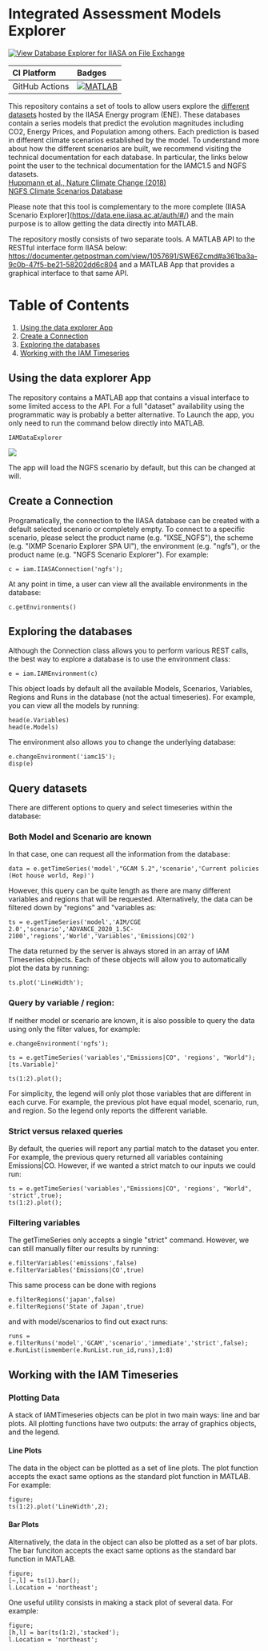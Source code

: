 # Integrated Assessment Models Explorer

[![View Database Explorer for IIASA on File Exchange](https://www.mathworks.com/matlabcentral/images/matlab-file-exchange.svg)](https://www.mathworks.com/matlabcentral/fileexchange/82550-database-explorer-for-iiasa)

| **CI Platform** | **Badges** |
|:----------------|:-----------|
| GitHub Actions | [![MATLAB](https://github.com/mathworks/Database-Explorer-for-IIASA/workflows/MATLAB/badge.svg)](https://github.com/mathworks/Database-Explorer-for-IIASA/actions?query=workflow%3AMATLAB) |

This repository contains a set of tools to allow users explore the [different datasets](https://iiasa.ac.at/web/home/research/researchPrograms/Energy/Databases.en.html) hosted by the IIASA Energy program (ENE). These databases contain a series models that predict the evolution magnitudes including CO2, Energy Prices, and Population among others. Each prediction is based in different climate scenarios established by the model. To understand more about how the different scenarios are built, we recommend visiting the technical documentation for each database. In particular, the links below point the user to the technical documentation for the IAMC1.5 and NGFS datasets.
</br>
[Huppmann et al., Nature Climate Change (2018)](https://www.nature.com/articles/s41558-018-0317-4)
</br>
[NGFS Climate Scenarios Database](https://www.ngfs.net/sites/default/files/ngfs_climate_scenario_technical_documentation_final.pdf)

Please note that this tool is complementary to the more complete (IIASA Scenario Explorer](https://data.ene.iiasa.ac.at/auth/#/) and the main purpose is to allow getting the data directly into MATLAB.

The repository mostly consists of two separate tools. A MATLAB API to the RESTful interface form IIASA below: <br />
https://documenter.getpostman.com/view/1057691/SWE6Zcmd#a361ba3a-9c0b-47f5-be21-58202dd6c804 
and a MATLAB App that provides a graphical interface to that same API.

# Table of Contents
1. [Using the data explorer App](#using-the-data-explorer-app)
2. [Create a Connection](#creata-a-connection)
3. [Exploring the databases](#exploring-the-databases)
4. [Working with the IAM Timeseries](#working-with-the-iiasa-timeseries)

## Using the data explorer App

The repository contains a MATLAB app that contains a visual interface to some limited access to the API. For a full "dataset" availability using the programmatic way is probably a better alternative. To Launch the app, you only need to run the command below directly into MATLAB.

    IAMDataExplorer
    
![](HowTo.gif)

The app will load the NGFS scenario by default, but this can be changed at will.

## Create a Connection

Programatically, the connection to the IIASA database can be created with a default selected scenario or completely empty. To connect to a specific scenario, please select the product name (e.g. "IXSE_NGFS"), the scheme (e.g. "IXMP Scenario Explorer SPA UI"), the environment (e.g. "ngfs"), or the product name (e.g. "NGFS Scenario Explorer"). For example:

    c = iam.IIASAConnection('ngfs');

At any point in time, a user can view all the available environments in the database:

    c.getEnvironments()

## Exploring the databases

Although the Connection class allows you to perform various REST calls, the best way to explore a database is to use the environment class:

    e = iam.IAMEnvironment(c)

This object loads by default all the available Models, Scenarios, Variables, Regions and Runs in the database (not the actual timeseries). For example, you can view all the models by running:

    head(e.Variables)
    head(e.Models)

The environment also allows you to change the underlying database:

    e.changeEnvironment('iamc15');
    disp(e)

## Query datasets

There are different options to query and select timeseries within the database:

### Both Model and Scenario are known

In that case, one can request all the information from the database:

    data = e.getTimeSeries('model',"GCAM 5.2",'scenario','Current policies (Hot house world, Rep)')

However, this query can be quite length as there are many different variables and regions that will be requested. Alternatively, the data can be filtered down by "regions" and "variables as:

    ts = e.getTimeSeries('model','AIM/CGE 2.0','scenario','ADVANCE_2020_1.5C-2100','regions','World','Variables','Emissions|CO2')

The data returned by the server is always stored in an array of IAM Timeseries objects. Each of these objects will allow you to automatically plot the data by running:

    ts.plot('LineWidth');

### Query by variable / region:

If neither model or scenario are known, it is also possible to query the data using only the filter values, for example:

    e.changeEnvironment('ngfs');

    ts = e.getTimeSeries('variables',"Emissions|CO", 'regions', "World");
    [ts.Variable]'

    ts(1:2).plot();

For simplicity, the legend will only plot those variables that are different in each curve. For example, the previous plot have equal model, scenario, run, and region. So the legend only reports the different variable.

### Strict versus relaxed queries

By default, the queries will report any partial match to the dataset you enter. For example, the previous query returned all variables containing Emissions|CO. However, if we wanted a strict match to our inputs we could run:

    ts = e.getTimeSeries('variables',"Emissions|CO", 'regions', "World", 'strict',true);
    ts(1:2).plot();

### Filtering variables

The getTimeSeries only accepts a single "strict" command. However, we can still manually filter our results by running:

    e.filterVariables('emissions',false)
    e.filterVariables('Emissions|CO',true)

This same process can be done with regions

    e.filterRegions('japan',false)
    e.filterRegions('State of Japan',true)

and with model/scenarios to find out exact runs:

    runs = e.filterRuns('model','GCAM','scenario','immediate','strict',false);
    e.RunList(ismember(e.RunList.run_id,runs),1:8)

## Working with the IAM Timeseries

### Plotting Data

A stack of IAMTimeseries objects can be plot in two main ways: line and bar plots. All plotting functions have two outputs: the array of graphics objects, and the legend.

#### Line Plots

The data in the object can be plotted as a set of line plots. The plot function accepts the exact same options as the standard plot function in MATLAB. For example:

    figure;
    ts(1:2).plot('LineWidth',2);

#### Bar Plots

Alternatively, the data in the object can also be plotted as a set of bar plots. The bar funciton accepts the exact same options as the standard bar function in MATLAB.

    figure;
    [~,l] = ts(1).bar();
    l.Location = 'northeast';

One useful utility consists in making a stack plot of several data. For example:

    figure;
    [h,l] = bar(ts(1:2),'stacked');
    l.Location = 'northeast';